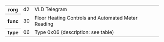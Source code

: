 <table>
    <tr>
      <th>rorg</th>
      <td>d2</td>
      <td>VLD Telegram</td>
    </tr>
    <tr>
      <th>func</th>
      <td>30</td>
      <td>Floor Heating Controls and Automated Meter Reading</td>
    </tr>
    <tr>
      <th>type</th>
      <td>06</td>
      <td>Type 0x06 (description: see table)</td>
    </tr>
  </table>